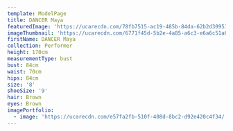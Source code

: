 ```yaml
---
template: ModelPage
title: DANCER Maya
featuredImage: 'https://ucarecdn.com/78fb7515-ac19-485b-84da-62b2d30953c2/'
imageThumbnail: 'https://ucarecdn.com/6771f45d-5b2e-4a85-a6c3-e6a6c51a6e97/'
firstName: DANCER Maya
collection: Performer
height: 170cm
measurementType: bust
bust: 84cm
waist: 70cm
hips: 84cm
size: '8'
shoeSize: '9'
hair: Brown
eyes: Brown
imagePortfolio:
  - image: 'https://ucarecdn.com/e57fa2fb-510f-408d-8bc2-d92e420c4f34/'
---
```


